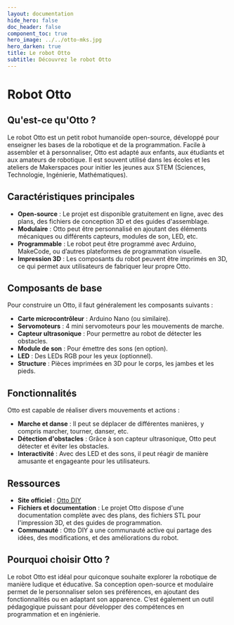 ```yaml
---
layout: documentation
hide_hero: false
doc_header: false
component_toc: true
hero_image: ../../otto-mks.jpg
hero_darken: true
title: Le robot Otto
subtitle: Découvrez le robot Otto
---
```


# Robot Otto

## Qu'est-ce qu'Otto ?
Le robot Otto est un petit robot humanoïde open-source, développé pour enseigner les bases de la robotique et de la programmation. Facile à assembler et à personnaliser, Otto est adapté aux enfants, aux étudiants et aux amateurs de robotique. Il est souvent utilisé dans les écoles et les ateliers de Makerspaces pour initier les jeunes aux STEM (Sciences, Technologie, Ingénierie, Mathématiques).

## Caractéristiques principales
- **Open-source** : Le projet est disponible gratuitement en ligne, avec des plans, des fichiers de conception 3D et des guides d'assemblage.
- **Modulaire** : Otto peut être personnalisé en ajoutant des éléments mécaniques ou différents capteurs, modules de son, LED, etc.
- **Programmable** : Le robot peut être programmé avec Arduino, MakeCode, ou d’autres plateformes de programmation visuelle.
- **Impression 3D** : Les composants du robot peuvent être imprimés en 3D, ce qui permet aux utilisateurs de fabriquer leur propre Otto.

## Composants de base
Pour construire un Otto, il faut généralement les composants suivants :
- **Carte microcontrôleur** : Arduino Nano (ou similaire).
- **Servomoteurs** : 4 mini servomoteurs pour les mouvements de marche.
- **Capteur ultrasonique** : Pour permettre au robot de détecter les obstacles.
- **Module de son** : Pour émettre des sons (en option).
- **LED** : Des LEDs RGB pour les yeux (optionnel).
- **Structure** : Pièces imprimées en 3D pour le corps, les jambes et les pieds.

## Fonctionnalités
Otto est capable de réaliser divers mouvements et actions :
- **Marche et danse** : Il peut se déplacer de différentes manières, y compris marcher, tourner, danser, etc.
- **Détection d'obstacles** : Grâce à son capteur ultrasonique, Otto peut détecter et éviter les obstacles.
- **Interactivité** : Avec des LED et des sons, il peut réagir de manière amusante et engageante pour les utilisateurs.

## Ressources
- **Site officiel** : [Otto DIY](https://www.ottodiy.com/)
- **Fichiers et documentation** : Le projet Otto dispose d'une documentation complète avec des plans, des fichiers STL pour l'impression 3D, et des guides de programmation.
- **Communauté** : Otto DIY a une communauté active qui partage des idées, des modifications, et des améliorations du robot.

## Pourquoi choisir Otto ?
Le robot Otto est idéal pour quiconque souhaite explorer la robotique de manière ludique et éducative. Sa conception open-source et modulaire permet de le personnaliser selon ses préférences, en ajoutant des fonctionnalités ou en adaptant son apparence. C’est également un outil pédagogique puissant pour développer des compétences en programmation et en ingénierie.
